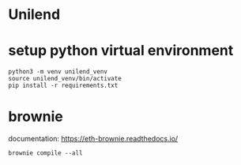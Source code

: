 # Unilend
  
# setup python virtual environment  
```
python3 -m venv unilend_venv  
source unilend_venv/bin/activate  
pip install -r requirements.txt
```


# brownie
documentation: https://eth-brownie.readthedocs.io/  
```
brownie compile --all
```
